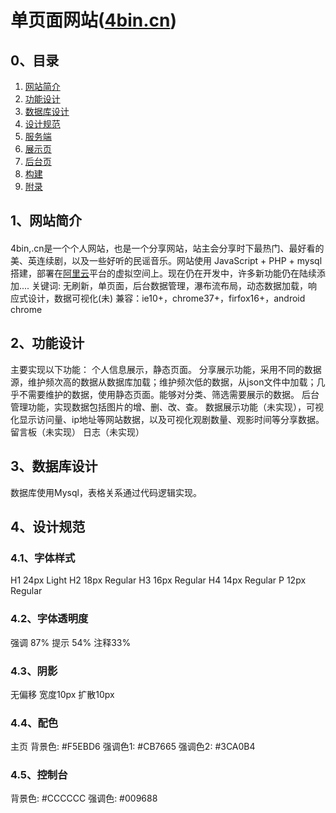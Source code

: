 单页面网站([4bin.cn](http://4bin.cn))
========================================

## 0、目录

1. [网站简介](#user-content-head1)
2. [功能设计](#user-content-head2)
3. [数据库设计](#user-content-head3)
4. [设计规范](#user-content-head4)
5. [服务端](#user-content-head5)
6. [展示页](#user-content-head6)
7. [后台页](#user-content-head7)
8. [构建](#user-content-head8)
9. [附录](#user-content-head9)

## 1、网站简介<h4 id="head1"></h4>
4bin,.cn是一个个人网站，也是一个分享网站，站主会分享时下最热门、最好看的美、英连续剧，以及一些好听的民谣音乐。网站使用 JavaScript + PHP + mysql 搭建，部署在[阿里云](https://www.aliyun.com)平台的虚拟空间上。现在仍在开发中，许多新功能仍在陆续添加....
关键词: 无刷新，单页面，后台数据管理，瀑布流布局，动态数据加载，响应式设计，数据可视化(未)
兼容：ie10+，chrome37+，firfox16+，android chrome

## 2、功能设计
主要实现以下功能：
个人信息展示，静态页面。
分享展示功能，采用不同的数据源，维护频次高的数据从数据库加载；维护频次低的数据，从json文件中加载；几乎不需要维护的数据，使用静态页面。能够对分类、筛选需要展示的数据。
后台管理功能，实现数据包括图片的增、删、改、查。
数据展示功能（未实现），可视化显示访问量、ip地址等网站数据，以及可视化观剧数量、观影时间等分享数据。
留言板（未实现）
日志（未实现）

## 3、数据库设计
数据库使用Mysql，表格关系通过代码逻辑实现。

## 4、设计规范
### 4.1、字体样式
H1 24px Light 
H2 18px Regular
H3 16px Regular
H4 14px Regular
P 12px Regular

### 4.2、字体透明度
强调 87%     提示 54%     注释33%

### 4.3、阴影 
无偏移 宽度10px 扩散10px 
     
### 4.4、配色
主页
背景色: #F5EBD6
强调色1: #CB7665
强调色2: #3CA0B4

### 4.5、控制台
背景色: #CCCCCC
强调色: #009688




